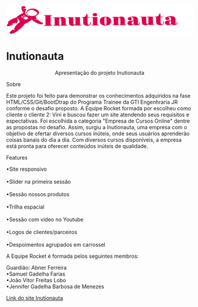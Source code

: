 <img src="/images/nomelogo.svg">
<h1>Inutionauta</h1>
<p align="center">Apresentação do projeto Inutionauta<p>
Sobre
<p>Este projeto foi feito para demonstrar os conhecimentos adquiridos na fase HTML/CSS/Git/BootDtrap do Programa Trainee da GTI Engenhraria JR conforme o desafio proposto. A Equipe Rocket formada por escolheu como cliente o cliente 2: Vini e buscou fazer um site atendendo seus requisitos e espectativas. Foi escolhida a categoria "Empresa de Cursos Online" dentre as propostas no desafio. Assim, surgiu a Inutionauta, uma empresa com o objetivo de ofertar diversos cursos inúteis, onde seus usuários aprenderão coisas banais do dia a dia. Com diversos cursos disponíveis, a empresa está pronta para oferecer conteúdos inúteis de qualidade.<p>
Features
<p>•Site responsivo<br>
<br>•Slider na primeira sessão<br>
<br>•Sessão nossos produtos<br>
<br>•Trilha espacial<br>
<br>•Sessão com vídeo no Youtube<br>
<br>•Logos de clientes/parceiros<br>
<br>•Despoimentos agrupados em carrossel</p>

A Equipe Rocket é formada pelos seguintes membros:
<p>Guardião: Abner Ferreira<br>
•Samuel Gadelha Farias<br>
•João Vitor Freitas Lobo<br>
•Jennifer Gadelha Barbosa de Menezes<br>

<p><a href= https://inutionauta.netlify.app>Link do site Inutionauta<p>
